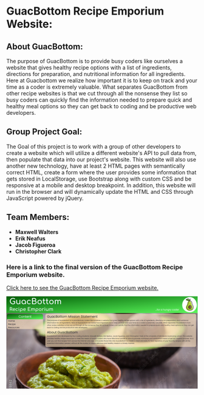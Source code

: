 # GuacBottom Recipe Emporium Website:

## About GuacBottom:

The purpose of GuacBottom is to provide busy coders like ourselves a website that gives healthy recipe options with a list of ingredients, directions for preparation, and nutritional information for all ingredients. Here at Guacbottom we realize how important it is to keep on track and your time as a coder is extremely valuable. What separates GuacBottom from other recipe websites is that we cut through all the nonsense they list so busy coders can quickly find the information needed to prepare quick and healthy meal options so they can get back to coding and be productive web developers.

## Group Project Goal:

The Goal of this project is to work with a group of other developers to create a website which will utilize a different website's API to pull data from, then populate that data into our project's website. This website will also use another new technology, have at least 2 HTML pages with semantically correct HTML, create a form where the user provides some information that gets stored in LocalStorage, use Bootstrap along with custom CSS and be responsive at a mobile and desktop breakpoint. In addition, this website will run in the browser and will dynamically update the HTML and CSS through JavaScript powered by jQuery.

## Team Members:

* **Maxwell Walters**
* **Erik Neafus**
* **Jacob Figueroa**
* **Christopher Clark**

### Here is a link to the final version of the GuacBottom Recipe Emporium website.

[Click here to see the GuacBottom Recipe Emporium website.](https://odetothecode.github.io/GuacBottom/)

![Here is a screen shot of the GuacBottom Recipe Emporium website.](./assets/images/homepage-screenshot.png)